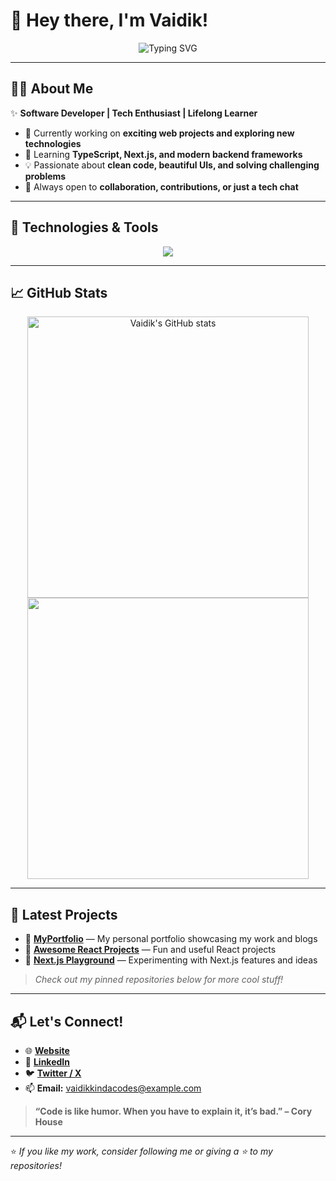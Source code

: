 # 👋 Hey there, I'm Vaidik!

<div align="center">
  <img src="https://readme-typing-svg.demolab.com?font=Fira+Code&pause=1000&width=435&lines=Welcome+to+VaidikKindaCodes!;I+build+cool+stuff+with+code.;Let's+connect+and+create+something+awesome!" alt="Typing SVG" />
</div>

---

## 🧑‍💻 About Me

✨ **Software Developer | Tech Enthusiast | Lifelong Learner**

- 🔭 Currently working on **exciting web projects and exploring new technologies**
- 🌱 Learning **TypeScript, Next.js, and modern backend frameworks**
- 💡 Passionate about **clean code, beautiful UIs, and solving challenging problems**
- 🤝 Always open to **collaboration, contributions, or just a tech chat**

---

## 🚀 Technologies & Tools

<div align="center">
  <img src="https://skillicons.dev/icons?i=js,ts,react,nextjs,nodejs,express,html,css,tailwind,mongodb,postgres,git,github,figma" />
</div>

---

## 📈 GitHub Stats

<div align="center">
  <img src="https://github-readme-stats.vercel.app/api?username=VaidikKindaCodes&show_icons=true&theme=radical" alt="Vaidik's GitHub stats" width="450"/>
  <br/>
  <img src="https://streak-stats.demolab.com?user=VaidikKindaCodes&theme=radical&hide_border=true" width="450"/>
</div>

---

## 📝 Latest Projects

- 🔗 [**MyPortfolio**](#) — My personal portfolio showcasing my work and blogs
- 🔗 [**Awesome React Projects**](#) — Fun and useful React projects
- 🔗 [**Next.js Playground**](#) — Experimenting with Next.js features and ideas

> *Check out my pinned repositories below for more cool stuff!*

---

## 📬 Let's Connect!

- 🌐 [**Website**](#)
- 💼 [**LinkedIn**](#)
- 🐦 [**Twitter / X**](#)
- 📫 **Email:** vaidikkindacodes@example.com

> **“Code is like humor. When you have to explain it, it’s bad.” – Cory House**

---

⭐️ *If you like my work, consider following me or giving a ⭐️ to my repositories!*

